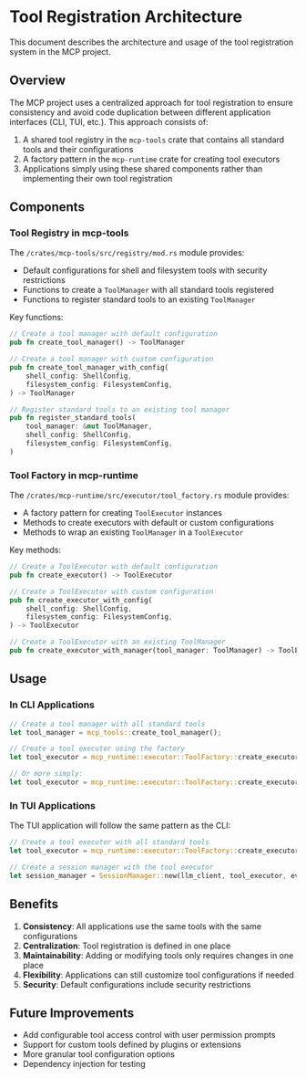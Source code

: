 # Tool Registration Architecture

This document describes the architecture and usage of the tool registration system in the MCP project.

## Overview

The MCP project uses a centralized approach for tool registration to ensure consistency and avoid code duplication between different application interfaces (CLI, TUI, etc.). This approach consists of:

1. A shared tool registry in the `mcp-tools` crate that contains all standard tools and their configurations
2. A factory pattern in the `mcp-runtime` crate for creating tool executors
3. Applications simply using these shared components rather than implementing their own tool registration

## Components

### Tool Registry in mcp-tools

The `/crates/mcp-tools/src/registry/mod.rs` module provides:

- Default configurations for shell and filesystem tools with security restrictions
- Functions to create a `ToolManager` with all standard tools registered
- Functions to register standard tools to an existing `ToolManager`

Key functions:

```rust
// Create a tool manager with default configuration
pub fn create_tool_manager() -> ToolManager

// Create a tool manager with custom configuration
pub fn create_tool_manager_with_config(
    shell_config: ShellConfig,
    filesystem_config: FilesystemConfig,
) -> ToolManager

// Register standard tools to an existing tool manager
pub fn register_standard_tools(
    tool_manager: &mut ToolManager,
    shell_config: ShellConfig,
    filesystem_config: FilesystemConfig,
)
```

### Tool Factory in mcp-runtime

The `/crates/mcp-runtime/src/executor/tool_factory.rs` module provides:

- A factory pattern for creating `ToolExecutor` instances
- Methods to create executors with default or custom configurations
- Methods to wrap an existing `ToolManager` in a `ToolExecutor`

Key methods:

```rust
// Create a ToolExecutor with default configuration
pub fn create_executor() -> ToolExecutor

// Create a ToolExecutor with custom configuration
pub fn create_executor_with_config(
    shell_config: ShellConfig,
    filesystem_config: FilesystemConfig,
) -> ToolExecutor

// Create a ToolExecutor with an existing ToolManager
pub fn create_executor_with_manager(tool_manager: ToolManager) -> ToolExecutor
```

## Usage

### In CLI Applications

```rust
// Create a tool manager with all standard tools
let tool_manager = mcp_tools::create_tool_manager();

// Create a tool executor using the factory
let tool_executor = mcp_runtime::executor::ToolFactory::create_executor_with_manager(tool_manager);

// Or more simply:
let tool_executor = mcp_runtime::executor::ToolFactory::create_executor();
```

### In TUI Applications

The TUI application will follow the same pattern as the CLI:

```rust
// Create a tool executor with all standard tools
let tool_executor = mcp_runtime::executor::ToolFactory::create_executor();

// Create a session manager with the tool executor
let session_manager = SessionManager::new(llm_client, tool_executor, event_bus);
```

## Benefits

1. **Consistency**: All applications use the same tools with the same configurations
2. **Centralization**: Tool registration is defined in one place
3. **Maintainability**: Adding or modifying tools only requires changes in one place
4. **Flexibility**: Applications can still customize tool configurations if needed
5. **Security**: Default configurations include security restrictions

## Future Improvements

- Add configurable tool access control with user permission prompts
- Support for custom tools defined by plugins or extensions
- More granular tool configuration options
- Dependency injection for testing